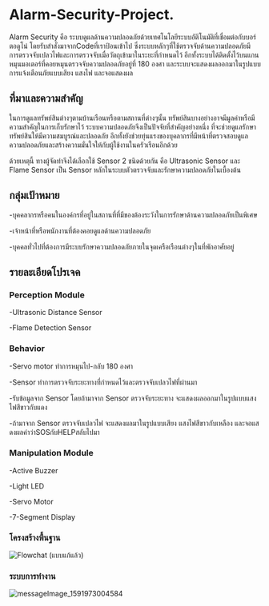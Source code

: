# Alarm-Security-Project.
Alarm Security คือ ระบบดูแลด้านความปลอดภัยด้วยเทศโนโลยีระบบอัติโนมัติที่เชื่อมต่อกับบอร์ตอดูโน่ โดยรับสำสั่งมาจากCodeที่เราป้อนเข้าไป    ซึ่งระบบหลักๆที่ใช้ตรวจจับด้านความปลอดภัยมี การตรวจจับเปลวไฟและการตรวจจับเมื่อวัตถุเข้ามาในระยะที่กำหนดไว้ อีกทั้งระบบได้ติดตั้งไว้บนแกนหมุนมอเตอร์ที่คอยหมุนตรวจจับความปลอดภัยอยู่ที่ 180 องศา และระบบจะแสดงผลออกมาในรูปแบบการแจ้งเตือนภัยแบบเสียง แสงไฟ และจอแสดงผล 

## ที่มาและความสำคัญ
ในการดูแลทรัพย์สินต่างๆตามบ้านเรือนหรือตามสถานที่ต่างๆนั้น ทรัพย์สินบางอย่างอาจมีมูลค่าหรือมีความสำคัญในการเก็บรักษาไว้ ระบบความปลอดภัยจึงเป็นปัจจัยที่สำคัญอย่างหนึ่ง ที่จะช่วยดูแลรักษาทรัพย์สินให้มีความสมบูรณ์และปลอดภัย อีกทั้งยังช่วยทุ่นแรงของบุคลากรที่มีหน้าที่ตรวจสอบดูแลความปลอดภัยและสร้างความมั่นใจให้กับผู้ใช้งานในครัวเรือนอีกด้วย
  
ด้วยเหตุนี้ ทางผู้จัดทำจึงได้เลือกใช้ Sensor 2 ชนิดด้วยกัน คือ Ultrasonic Sensor และ Flame Sensor เป็น Sensor หลักในระบบตัวตรวจจับและรักษาความปลอดภัยในเบื้องต้น 
  
## กลุ่มเป้าหมาย
  -บุคคลากรหรือคนในองค์กรที่อยู่ในสถานที่ที่มีของต้องระวังในการรักษาด้านความปลอดภัยเป็นพิเศษ
  
  -เจ้าหน้าที่หรือพนักงานที่ต้องคอยดูแลด้านความปลอดภัย
  
  -บุคคลทั่วไปที่ต้องการมีระบบรักษาความปลอดภัยภายในจุดเครือเรือนต่างๆในที่พักอาศัยอยู่
  
## รายละเอียดโปรเจค

### Perception Module
  -Ultrasonic Distance Sensor
  
  -Flame Detection Sensor
  
### Behavior
  -Servo motor ทำการหมุนไป-กลับ 180 องศา
  
  -Sensor ทำการตรวจจับระยะทางที่กำหนดไว้และตรวจจับเปลวไฟที่ผ่านมา
  
  -รับข้อมูลจาก Sensor โดยถ้ามาจาก Sensor ตรวจจับระยะทาง จะแสดงผลออกมาในรูปแบบแสงไฟสีขาวกับแดง
  
  -ถ้ามาจาก Sensor ตรวจจับเปลวไฟ จะแสดงผลมาในรูปแบบเสียง แสงไฟสีขาวกับเหลือง และจอแสดงผลคำว่าSOSกับHELPสลับไปมา   
  
### Manipulation Module
  -Active Buzzer
  
  -Light LED
  
  -Servo Motor
  
  -7-Segment Display
  
### โครงสร้างพื้นฐาน
![Flowchat (แบบแก้แล้ว)](https://user-images.githubusercontent.com/61343479/84684579-093f7c00-af63-11ea-9159-21a77bc43566.jpg)

### ระบบการทำงาน
![messageImage_1591973004584](https://user-images.githubusercontent.com/61343479/84516251-bb730b80-acf7-11ea-9dfa-71ecca666fcb.jpg)


  
  

  



